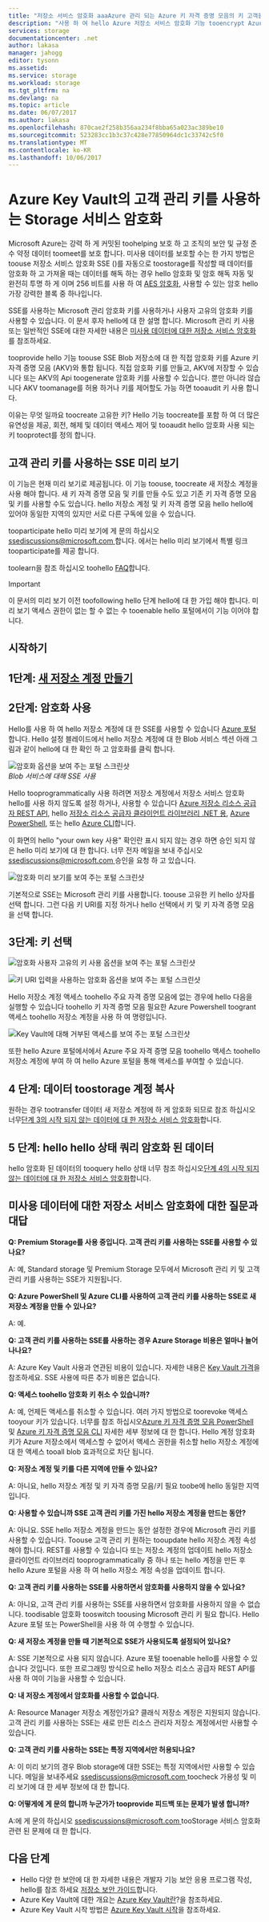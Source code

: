 ```yaml
---
title: "저장소 서비스 암호화 aaaAzure 관리 되는 Azure 키 자격 증명 모음의 키 고객을 사용 하 여 | Microsoft Docs"
description: "사용 하 여 hello Azure 저장소 서비스 암호화 기능 tooencrypt Azure Blob 저장소 서비스 쪽 hello hello 데이터를 저장할 때 및 관리 되는 키 고객을 사용 하 여 hello 데이터를 검색할 때 암호를 해독 합니다."
services: storage
documentationcenter: .net
author: lakasa
manager: jahogg
editor: tysonn
ms.assetid: 
ms.service: storage
ms.workload: storage
ms.tgt_pltfrm: na
ms.devlang: na
ms.topic: article
ms.date: 06/07/2017
ms.author: lakasa
ms.openlocfilehash: 870cae2f258b356aa234f8bba65a023ac389be10
ms.sourcegitcommit: 523283cc1b3c37c428e77850964dc1c33742c5f0
ms.translationtype: MT
ms.contentlocale: ko-KR
ms.lasthandoff: 10/06/2017
---
```

# <a name="storage-service-encryption-using-customer-managed-keys-in-azure-key-vault"></a>Azure Key Vault의 고객 관리 키를 사용하는 Storage 서비스 암호화

Microsoft Azure는 강력 하 게 커밋된 toohelping 보호 하 고 조직의 보안 및 규정 준수 약정 데이터 toomeet를 보호 합니다.  미사용 데이터를 보호할 수는 한 가지 방법은 toouse 저장소 서비스 암호화 SSE ()를 자동으로 toostorage를 작성할 때 데이터를 암호화 하 고 가져올 때는 데이터를 해독 하는 경우 hello 암호화 및 암호 해독 자동 및 완전히 투명 하 게 이며 256 비트를 사용 하 여 [AES 암호화](https://en.wikipedia.org/wiki/Advanced_Encryption_Standard), 사용할 수 있는 암호 hello 가장 강력한 블록 중 하나입니다.

SSE를 사용하는 Microsoft 관리 암호화 키를 사용하거나 사용자 고유의 암호화 키를 사용할 수 있습니다. 이 문서 후자 hello에 대 한 설명 합니다. Microsoft 관리 키 사용 또는 일반적인 SSE에 대한 자세한 내용은 [미사용 데이터에 대한 저장소 서비스 암호화](storage-service-encryption.md)를 참조하세요.

tooprovide hello 기능 toouse SSE Blob 저장소에 대 한 직접 암호화 키를 Azure 키 자격 증명 모음 (AKV)와 통합 됩니다. 직접 암호화 키를 만들고, AKV에 저장할 수 있습니다 또는 AKV의 Api toogenerate 암호화 키를 사용할 수 있습니다. 뿐만 아니라 않습니다 AKV toomanage를 허용 하거나 키를 제어할도 가능 하면 tooaudit 키 사용 합니다. 

이유는 무엇 일까요 toocreate 고유한 키? Hello 기능 toocreate를 포함 하 여 더 많은 유연성을 제공, 회전, 해제 및 데이터 액세스 제어 및 tooaudit hello 암호화 사용 되는 키 tooprotect를 정의 합니다.

## <a name="sse-with-customer-managed-keys-preview"></a>고객 관리 키를 사용하는 SSE 미리 보기

이 기능은 현재 미리 보기로 제공됩니다. 이 기능 toouse, toocreate 새 저장소 계정을 사용 해야 합니다. 새 키 자격 증명 모음 및 키를 만들 수도 있고 기존 키 자격 증명 모음 및 키를 사용할 수도 있습니다. hello 저장소 계정 및 키 자격 증명 모음 hello hello에 있어야 동일한 지역의 있지만 서로 다른 구독에 있을 수 있습니다.

tooparticipate hello 미리 보기에 게 문의 하십시오 [ ssediscussions@microsoft.com ](mailto:ssediscussions@microsoft.com)합니다. 에서는 hello 미리 보기에서 특별 링크 tooparticipate를 제공 합니다.

toolearn을 참조 하십시오 toohello [FAQ](#frequently-asked-questions-about-storage-service-encryption-for-data-at-rest)합니다.

> [!IMPORTANT]
> 이 문서의 미리 보기 이전 toofollowing hello 단계 hello에 대 한 가입 해야 합니다. 미리 보기 액세스 권한이 없는 할 수 없는 수 tooenable hello 포털에서이 기능 이어야 합니다.

## <a name="getting-started"></a>시작하기
## <a name="step-1-create-a-new-storage-accountstorage-create-storage-accountmd"></a>1단계: [새 저장소 계정 만들기](storage-create-storage-account.md)

## <a name="step-2-enable-encryption"></a>2단계: 암호화 사용
Hello를 사용 하 여 hello 저장소 계정에 대 한 SSE를 사용할 수 있습니다 [Azure 포털](https://portal.azure.com)합니다. Hello 설정 블레이드에서 hello 저장소 계정에 대 한 Blob 서비스 섹션 아래 그림과 같이 hello에 대 한 확인 하 고 암호화를 클릭 합니다.

![암호화 옵션을 보여 주는 포털 스크린샷](./media/storage-service-encryption/image1.png)
<br/>*Blob 서비스에 대해 SSE 사용*

Hello tooprogrammatically 사용 하려면 저장소 계정에서 저장소 서비스 암호화 hello를 사용 하지 않도록 설정 하거나, 사용할 수 있습니다 [Azure 저장소 리소스 공급자 REST API](https://docs.microsoft.com/en-us/rest/api/storagerp/?redirectedfrom=MSDN), hello [저장소 리소스 공급자 클라이언트 라이브러리 .NET 용](https://docs.microsoft.com/en-us/dotnet/api/?redirectedfrom=MSDN), [Azure PowerShell](https://docs.microsoft.com/en-us/powershell/azure/overview?view=azurermps-4.0.0), 또는 hello [Azure CLI](https://docs.microsoft.com/en-us/azure/storage/storage-azure-cli)합니다.

이 화면의 hello "your own key 사용" 확인란 표시 되지 않는 경우 하면 승인 되지 않은 hello 미리 보기에 대 한 합니다. 너무 전자 메일을 보내 주십시오[ ssediscussions@microsoft.com ](mailto:ssediscussions@microsoft.com) 승인을 요청 하 고 있습니다.

![암호화 미리 보기를 보여 주는 포털 스크린샷](./media/storage-service-encryption-customer-managed-keys/ssecmk1.png)

기본적으로 SSE는 Microsoft 관리 키를 사용합니다. toouse 고유한 키 hello 상자를 선택 합니다. 그런 다음 키 URI를 지정 하거나 hello 선택에서 키 및 키 자격 증명 모음을 선택 합니다.

## <a name="step-3-select-your-key"></a>3단계: 키 선택

![암호화 사용자 고유의 키 사용 옵션을 보여 주는 포털 스크린샷](./media/storage-service-encryption-customer-managed-keys/ssecmk2.png)

![키 URI 입력을 사용하는 암호화 옵션을 보여 주는 포털 스크린샷](./media/storage-service-encryption-customer-managed-keys/ssecmk3.png)

Hello 저장소 계정 액세스 toohello 주요 자격 증명 모음에 없는 경우에 hello 다음을 실행할 수 있습니다 toohello 키 자격 증명 모음 필요한 Azure Powershell toogrant 액세스 toohello 저장소 계정을 사용 하 여 명령입니다.

![Key Vault에 대해 거부된 액세스를 보여 주는 포털 스크린샷](./media/storage-service-encryption-customer-managed-keys/ssecmk4.png)

또한 hello Azure 포털에서에서 Azure 주요 자격 증명 모음 toohello 액세스 toohello 저장소 계정에 부여 하 여 hello Azure 포털을 통해 액세스를 부여할 수 있습니다.

## <a name="step-4-copy-data-toostorage-account"></a>4 단계: 데이터 toostorage 계정 복사
원하는 경우 tootransfer 데이터 새 저장소 계정에 하 게 암호화 되므로 참조 하십시오 너무[단계 3의 시작 되지 않는 데이터에 대 한 저장소 서비스 암호화](https://docs.microsoft.com/en-us/azure/storage/storage-service-encryption#step-3-copy-data-to-storage-account)합니다.

## <a name="step-5-query-hello-status-of-hello-encrypted-data"></a>5 단계: hello hello 상태 쿼리 암호화 된 데이터
hello 암호화 된 데이터의 tooquery hello 상태 너무 참조 하십시오[단계 4의 시작 되지 않는 데이터에 대 한 저장소 서비스 암호화](https://docs.microsoft.com/en-us/azure/storage/storage-service-encryption#step-4-query-the-status-of-the-encrypted-data)합니다.

## <a name="frequently-asked-questions-about-storage-service-encryption-for-data-at-rest"></a>미사용 데이터에 대한 저장소 서비스 암호화에 대한 질문과 대답
**Q: Premium Storage를 사용 중입니다. 고객 관리 키를 사용하는 SSE를 사용할 수 있나요?**

A: 예, Standard storage 및 Premium Storage 모두에서 Microsoft 관리 키 및 고객 관리 키를 사용하는 SSE가 지원됩니다. 

**Q: Azure PowerShell 및 Azure CLI를 사용하여 고객 관리 키를 사용하는 SSE로 새 저장소 계정을 만들 수 있나요?**

A: 예.

**Q: 고객 관리 키를 사용하는 SSE를 사용하는 경우 Azure Storage 비용은 얼마나 늘어나나요?**

A: Azure Key Vault 사용과 연관된 비용이 있습니다. 자세한 내용은 [Key Vault 가격](https://azure.microsoft.com/en-us/pricing/details/key-vault/)을 참조하세요. SSE 사용에 따른 추가 비용은 없습니다.

**Q: 액세스 toohello 암호화 키 취소 수 있습니까?**

A: 예, 언제든 액세스를 취소할 수 있습니다. 여러 가지 방법으로 toorevoke 액세스 tooyour 키가 있습니다. 너무를 참조 하십시오[Azure 키 자격 증명 모음 PowerShell](https://docs.microsoft.com/en-us/powershell/module/azurerm.keyvault/?view=azurermps-4.0.0) 및 [Azure 키 자격 증명 모음 CLI](https://docs.microsoft.com/en-us/cli/azure/keyvault) 자세한 세부 정보에 대 한 합니다. Hello 계정 암호화 키가 Azure 저장소에서 액세스할 수 없어서 액세스 권한을 취소할 hello 저장소 계정에 대 한 액세스 tooall blob 효과적으로 차단 됩니다.

**Q: 저장소 계정 및 키를 다른 지역에 만들 수 있나요?**

A: 아니요, hello 저장소 계정 및 키 자격 증명 모음/키 필요 toobe에 hello 동일한 지역입니다. 

**Q: 사용할 수 있습니까 SSE 고객 관리 키를 가진 hello 저장소 계정을 만드는 동안?**

A: 아니요. SSE hello 저장소 계정을 만드는 동안 설정한 경우에 Microsoft 관리 키를 사용할 수 있습니다. Toouse 고객 관리 키 원하는 tooupdate hello 저장소 계정 속성 해야 합니다. REST를 사용할 수 있습니다 또는 저장소 계정의 업데이트 hello 저장소 클라이언트 라이브러리 tooprogrammatically 중 하나 또는 hello 계정을 만든 후 hello Azure 포털을 사용 하 여 hello 저장소 계정 속성을 업데이트 합니다.

**Q: 고객 관리 키를 사용하는 SSE를 사용하면서 암호화를 사용하지 않을 수 있나요?**

A: 아니요, 고객 관리 키를 사용하는 SSE를 사용하면서 암호화를 사용하지 않을 수 없습니다. toodisable 암호화 tooswitch toousing Microsoft 관리 키 필요 합니다. Hello Azure 포털 또는 PowerShell을 사용 하 여 수행할 수 있습니다.

**Q: 새 저장소 계정을 만들 때 기본적으로 SSE가 사용되도록 설정되어 있나요?**

A: SSE 기본적으로 사용 되지 않습니다. Azure 포털 tooenable hello를 사용할 수 있습니다 것입니다. 또한 프로그래밍 방식으로 hello 저장소 리소스 공급자 REST API를 사용 하 여이 기능을 사용할 수 있습니다. 

**Q: 내 저장소 계정에서 암호화를 사용할 수 없습니다.**

A: Resource Manager 저장소 계정인가요? 클래식 저장소 계정은 지원되지 않습니다. 고객 관리 키를 사용하는 SSE는 새로 만든 리소스 관리자 저장소 계정에서만 사용할 수 있습니다.

**Q: 고객 관리 키를 사용하는 SSE는 특정 지역에서만 허용되나요?**

A: 이 미리 보기의 경우 Blob storage에 대한 SSE는 특정 지역에서만 사용할 수 있습니다. 메일을 보내주세요 [ ssediscussions@microsoft.com ](mailto:ssediscussions@microsoft.com) toocheck 가용성 및 미리 보기에 대 한 세부 정보에 대 한 합니다. 

**Q: 어떻게에 게 문의 합니까 누군가가 tooprovide 피드백 또는 문제가 발생 합니까?**

A:에 게 문의 하십시오 [ ssediscussions@microsoft.com ](mailto:ssediscussions@microsoft.com) tooStorage 서비스 암호화 관련 된 문제에 대 한 합니다. 

## <a name="next-steps"></a>다음 단계

*   Hello 다양 한 보안에 대 한 자세한 내용은 개발자 기능 보안 응용 프로그램 작성, hello를 참조 하세요 [저장소 보안 가이드](https://docs.microsoft.com/en-us/azure/storage/storage-security-guide)합니다.
*   Azure Key Vault에 대한 개요는 [Azure Key Vault란](https://docs.microsoft.com/en-us/azure/key-vault/key-vault-whatis)?을 참조하세요.
*   Azure Key Vault 시작 방법은 [Azure Key Vault 시작](../key-vault/key-vault-get-started.md)을 참조하세요.
